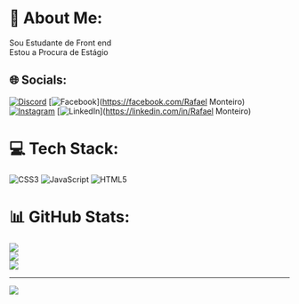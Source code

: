 # 💫 About Me:
Sou Estudante de Front end<br>Estou a Procura de Estágio


## 🌐 Socials:
[![Discord](https://img.shields.io/badge/Discord-%237289DA.svg?logo=discord&logoColor=white)](https://discord.gg/rafamonteiro#2932) [![Facebook](https://img.shields.io/badge/Facebook-%231877F2.svg?logo=Facebook&logoColor=white)](https://facebook.com/Rafael Monteiro) [![Instagram](https://img.shields.io/badge/Instagram-%23E4405F.svg?logo=Instagram&logoColor=white)](https://instagram.com/rafalmonteirooficial) [![LinkedIn](https://img.shields.io/badge/LinkedIn-%230077B5.svg?logo=linkedin&logoColor=white)](https://linkedin.com/in/Rafael Monteiro) 

# 💻 Tech Stack:
![CSS3](https://img.shields.io/badge/css3-%231572B6.svg?style=for-the-badge&logo=css3&logoColor=white) ![JavaScript](https://img.shields.io/badge/javascript-%23323330.svg?style=for-the-badge&logo=javascript&logoColor=%23F7DF1E) ![HTML5](https://img.shields.io/badge/html5-%23E34F26.svg?style=for-the-badge&logo=html5&logoColor=white)
# 📊 GitHub Stats:
![](https://github-readme-stats.vercel.app/api?username=rafalmonteiro&theme=merko&hide_border=false&include_all_commits=false&count_private=false)<br/>
![](https://github-readme-streak-stats.herokuapp.com/?user=rafalmonteiro&theme=merko&hide_border=false)<br/>
![](https://github-readme-stats.vercel.app/api/top-langs/?username=rafalmonteiro&theme=merko&hide_border=false&include_all_commits=false&count_private=false&layout=compact)

---
[![](https://visitcount.itsvg.in/api?id=rafalmonteiro&icon=0&color=0)](https://visitcount.itsvg.in)

<!-- Proudly created with GPRM ( https://gprm.itsvg.in ) -->
